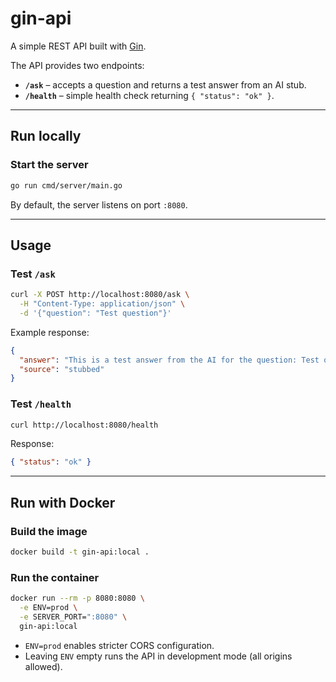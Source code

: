 # gin-api

A simple REST API built with [Gin](https://github.com/gin-gonic/gin).

The API provides two endpoints:

- **`/ask`** – accepts a question and returns a test answer from an AI stub.  
- **`/health`** – simple health check returning `{ "status": "ok" }`.  

---

## Run locally

### Start the server
```bash
go run cmd/server/main.go
```

By default, the server listens on port `:8080`.

---

## Usage

### Test `/ask`
```bash
curl -X POST http://localhost:8080/ask \
  -H "Content-Type: application/json" \
  -d '{"question": "Test question"}'
```

Example response:
```json
{
  "answer": "This is a test answer from the AI for the question: Test question",
  "source": "stubbed"
}
```

### Test `/health`
```bash
curl http://localhost:8080/health
```

Response:
```json
{ "status": "ok" }
```

---

## Run with Docker

### Build the image
```bash
docker build -t gin-api:local .
```

### Run the container
```bash
docker run --rm -p 8080:8080 \
  -e ENV=prod \
  -e SERVER_PORT=":8080" \
  gin-api:local
```

- `ENV=prod` enables stricter CORS configuration.  
- Leaving `ENV` empty runs the API in development mode (all origins allowed).  
